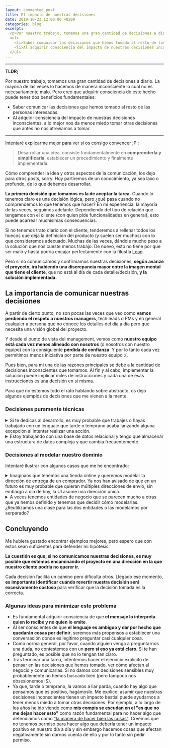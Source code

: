 ```yaml
---
layout: commented_post
title: El impacto de nuestras decisiones
date: 2019-10-23 12:00:00 +0200
categories: blog
excerpt:
  <p>Por nuestro trabajo, tomamos una gran cantidad de decisiones a diario. La mayoría de las veces lo hacemos de manera inconsciente lo cual no es necesariamente malo. Pero creo que adquirir consciencia de este hecho puede tener dos beneficios fundamentales:</p>
  <ul>
    <li>Saber comunicar las decisiones que hemos tomado al resto de las personas interesadas.</li>
    <li>Al adquirir consciencia del impacto de nuestras decisiones inconscientes, a lo mejor nos da menos miedo tomar otras decisiones que antes no nos atrevíamos a tomar.</li>
  </ul>
---
```


---
**TLDR;**

Por nuestro trabajo, tomamos una gran cantidad de decisiones a diario. La mayoría de las veces lo hacemos de manera inconsciente lo cual no es necesariamente malo. Pero creo que adquirir consciencia de este hecho puede tener dos beneficios fundamentales:

* Saber comunicar las decisiones que hemos tomado al resto de las personas interesadas.
* Al adquirir consciencia del impacto de nuestras decisiones inconscientes, a lo mejor nos da menos miedo tomar otras decisiones que antes no nos atrevíamos a tomar.

---

Intentaré explicarme mejor para ver si os consigo convencer ;P :

> Desarrollar una idea, consiste fundamentalmente en **comprenderla y simplificarla**, establecer un procedimiento y finalmente implementarla.

Cómo comprender la idea y otros aspectos de la comunicación, los dejo para otros posts, sorry. Hoy  partiremos de un conocimiento, ya sea laxo o profundo, de lo que debemos desarrollar.

**La primera decisión que tomamos es la de aceptar la tarea.** Cuando lo tenemos claro es una decisión lógica, pero ¿qué pasa cuando no comprendemos lo que tenemos que hacer? En mi experiencia, la mayoría de las veces, seguimos adelante. Dependiendo del tipo de relación que tengamos con el cliente (con quien pide funcionalidades en general), esto puede acarrear muchísimas consecuencias.

Si no tenemos trato diario con el cliente, tenderemos a rellenar todos los huecos que deja la definición del producto (y suelen ser muchos) con lo que consideremos adecuado. Muchas de las veces, dándole mucho peso a la solución que nos cueste menos trabajo. De nuevo, esto no tiene por que ser malo y hasta podría encajar perfectamente con la filosfía [Lean](https://es.wikipedia.org/wiki/Lean_software_development).

Pero si no comunicamos y confirmamos nuestras decisiones, **según avanze el proyecto, irá habiendo una discrepancia mayor entre la imagen mental que tiene el cliente**, que no está al día de cada detalle/decisión, **y la solución implementada.**

## La importancia de comunicar nuestras decisiones

A partir de cierto punto, no son pocas las veces que veo como **vamos perdiendo el respeto a nuestros managers**, tech leads o PMs y en general cualquier a persona que no conoce los detalles del día a día pero que necesita una visión global del proyecto.

Y desde el punto de vista del management, vemos como **nuestro equipo está cada vez menos alineado con nosotros** (o nosotros con nuestro equipo) con la consiguiente **pérdida de confianza**. Y por lo tanto cada vez permitimos menos iniciativa por parte de nuestro equipo :(.

Pues bien, para mi una de las razones principales se debe a la cantidad de decisiones inconscientes que tomamos. Al fin y al cabo, implementar la solución puede implicar miles de instrucciones y cada una de esas instrucciones es una decisión en si misma.

Para que no estemos todo el rato hablando sobre abstracto, os dejo algunos ejemplos de decisiones que me vienen a la mente.

### Decisiones puramente técnicas

<details>
  <summary class="collapsible-title">
    Si te dedicas al desarrollo, es muy probable que trabajes o hayas trabajado con un lenguaje que tarde o temprano acaba lanzando alguna excepción al intentar realizar una acción.
  </summary>
  <div class="collapsible-details">
    Por ejemplo, si intentases persistir una entidad en una base de datos, podría pasar que:
    <ul>  
      <li>la entidad esté duplicada y no te deje persistir</li>
      <li>la base de datos esté caída y falle</li>
      <li>no tengas conexión de red</li>
      <li>el disco esté lleno</li>
      <li>miles de cosas más...</li>
    </ul>

    Todo esto son potenciales excepciones que podría lanzar la librería que hemos decidido usar. Pues bien, ¿qué hacemos?

    <ul>
      <li><span class="soft-emphasis">¿trasladamos todos estos flujos alternativos a producto?</span> al final le estamos dando un montón de trabajo extra a producto por los detalles de implementación (complejidad accidental) que hemos introducido nosotros.</li>
      <li><span class="soft-emphasis">¿tratamos todos los errores como "NoSeHaPodidoGuardarLaEntidad"?</span> a lo mejor introducimos comportamientos extraños en el producto que generan contactos por parte de los usuarios y bastante tiempo de depuración intentando comprender que pasa.</li>
      <li><span class="soft-emphasis">¿miramos para otro lado y esperamos a que la posibilidad de fallo se convierta en un fallo real?</span> simplemente optamos por posponer la decisión con el consiguiente error 500 en el server o un posible crash o "blancazo" en las apps/web.</li>
    </ul>

    Sin contexto, ninguna decisión es mejor que la otra. Pero sí <span class="soft-emphasis">es importante que ese conocimiento sobre esa decisión no te la quedes solo para ti</span>.
  </div>
</details>

<details>
<summary class="collapsible-title">
 Estoy trabajando con una base de datos relacional y tengo que almacenar una estructura de datos compleja y que cambia frecuentemente.
</summary>
<div class="collapsible-details">
  Sí coleguis, al final acabamos cayendo y decidimos guardar los datos en un JSON en una columna de la muette. Pues si vamos por este camino:
  <ul>
    <li>¿podremos hacer búsquedas fácilmente por esos campos que están guardados en el JSON?</li>
    <li>¿será fácil editar un solo campo?</li>
    <li>¿cuantas veces podría fallar por guardar mal ese JSON y que luego no lo sepa parsear de vuelta?</li>
  </ul>
</div>
</details>

### Decisiones al modelar nuestro dominio

Intentaré ilustrar con algunos casos que me he encontrado:

<details>
<summary class="collapsible-title">
Imaginaos que tenemos una tienda online y queremos modelar la dirección de entrega de un comprador. Ya nos han avisado de que en un futuro es muy probable que quieran múltiples direcciones de envío, sin embargo a día de hoy, la UI asume una dirección única.
</summary>
<div class="collapsible-details">
  Ahora nos toca decidir si modelamos la dirección como un elemento simple o como un array.

  Siguiendo los princpios YAGNI y KISS, lo suyo sería tener un elemento simple. Es más sencillo de modelar y ya lo cambiaremos cuando lo necesitemos. Pero hay que tener en cuenta ciertas implicaciones.
  <ul>
    <li>En caso de querer persistirlo en una base de datos relacional, ¿lo haré como parte de la tabla de la entidad usuario?. Lo ideal sería que no, pero es muy goloso ahorrarnos unas cuantas queries extras o un join y traernos la dirección junto con el resto de datos de usuario. ¿Cuánto me complicaría la migración de datos esta decisión?</li>

    <li>En caso de tener un lenguaje dinámico, ¿cuánto me costaría hacer el cambio de signatura en los métodos para lidiar con arrays con un mínimo de garantías de no haber roto nada?¿es mi suite de pruebas tan robusta como para hacerlo sin miedo?</li>
  </ul>

  Por otro lado, modelar directamente el array cuando no es necesario, podría sobrecomplicar el producto innecesariamente ya que es por todos conocido que <span class="emphasis">"esto lo haremos más adelante"</span> generalmente acaba en <span class="emphasis">"esto al final no se va a hacer"</span>.
</div>
</details>

<details>
<summary class="collapsible-title">
  A veces tenemos entidades de negocio que se parecen mucho a otras que ya hemos definido y tenemos que decidir cómo modelarlas. ¿Reutilizamos una clase para las dos entidades o las modelamos por serparado?
</summary>
<div class="collapsible-details">
  <p>
  Por ejemplo, si modelaramos un sistema de mensajería por múltiples canales, podríamos ver que todos los mensajes tienen un emisor, un receptor y un mensaje. Podríamos modelarlos como una única entidad. Sin embargo, si pensamos en ellos como email, push notification, sms, etc. Vemos que, aunque tienen similitudes, también hay diferencias suficientes como para modelarlas por separado.
  </p>
  <p>
    Si optamos por modelarlas como entidades separadas, probablemente optemos también por alamacenarlas por separado también.
    ¿cuánto nos costará entonces formar una lista ordenada y paginada de todos los tipos de notificaciones?
  </p>
  <p>
    Si optamos por modelarlas como una sola clase, dependiendo del lenguaje con el que lo hagamos, tendremos que lidiar todo el rato con posibles valores nulos y con operaciones exclusivas de cada uno de los tipos de mensaje.
    Por lo que añadir una nueva operación podría llevar mucho más esfuerzo del que parecía razonable a priori.
  </p>
  <p class="barely-emphasis">
    Soy consciente de que este ejemplo está un poco cogido por los pelos, porque los lenguajes modernos tienen una capacidad de modelar tipos muy potente, pero aún así he vivido en más de una ocasión esta duda y sigo sin encontrar una forma que no nos haga prescindir de algo.
  </p>
</div>
</details>

## Concluyendo

Me hubiera gustado encontrar ejemplos mejores, pero espero que con estos sean suficientes para defender mi hipótesis.

**La cuestión es que, si no comunicamos nuestras decisiones, es muy posible que estemos encaminando el proyecto en una dirección en la que nuestro cliente podría no querer ir.**

Cada decisión facilita un camino pero dificulta otros. Llegado ese momento, **es importante identificar cuándo revertir nuestra decisión será excesivamente costoso** para verificar que la decisión tomada es la correcta.


### Algunas ideas para minimizar este problema

* Es fundamental adquirir consciencia de que **el mensaje lo interpreta quien lo recibe y no quien lo emite**.
* Al ser conscientes de que **el lenguaje es ambiguo y dar por hecho que quedarán cosas por definir**, seremos más propensos a establecer una conversación donde es legítimo preguntar casi cualquier cosa.
* Como norma general, por favor, cuando alguien venga a preguntarnos una duda, no contestemos con un **pero si eso ya está claro**. Si te han preguntado, es posible que no lo tengan tan claro.
* Tras terminar una tarea, intentemos hacer el ejercicio explícito de pensar en las decisiones que hemos tomado, ver cómo afectan al negocio y comunicarlas. Si no damos con decisiones sensibles muy probablemente no hemos buscado bien (pero tampoco nos obsesionemos :S).
* Ya que, tarde o temprano, la vamos a liar parda, cuando hay algo que pensamos que es positivo, hagámoslo. Me explico: asumir que nuestras decisiones inconscientes tienen un impacto bestial puede ayudarnos a tener menos miedo a tomar otras decisiones. Por ejemplo, a lo largo de los años he ido viendo como **mis compis se escudan en el "es que no me dejan hacer esto"** como razón fundamental para no hacer algo que defendíamos como ["la manera de hacer bien las cosas"](/blog/2019/05/06/lo-puedo-hacer-rapido-o-lo-puedo-hacer-bien#bien). Creemos que no tenemos permiso para hacer algo que debería tener un impacto positivo en nuestro día a día y sin embargo hacemos cosas que afectan negativamente sin darnos cuenta de ello y por lo tanto sin pedir permiso.
